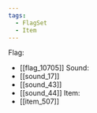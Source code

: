 ```yaml
---
tags:
  - FlagSet
  - Item
---
```

Flag:
- [[flag_10705]]
Sound:
- [[sound_17]]
- [[sound_43]]
- [[sound_44]]
Item:
- [[item_507]]
